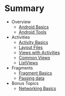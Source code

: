 # Summary

* Overview
    * [Android Basics](overview_1.md)
    * [Android Tools](overview_2.md)
* Activities
    * [Activity Basics](activity_1.md)
    * [Layout Files](activity_2.md)
    * [Views with Activities](activity_3.md)
    * [Common Views](activity_4.md)
    * [ListViews](activity_5.md)
* Fragments
    * [Fragment Basics](fragments_1.md)
    * [Passing data](fragments_2.md)
* Bonus Topics
    * [Networking Basics](networking_1.md)
